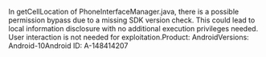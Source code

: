 In getCellLocation of PhoneInterfaceManager.java, there is a possible permission bypass due to a missing SDK version check. This could lead to local information disclosure with no additional execution privileges needed. User interaction is not needed for exploitation.Product: AndroidVersions: Android-10Android ID: A-148414207